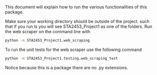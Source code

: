 This document will explain how to run the various functionalities of this package. 

Make sure your working directory should be outside of the project. such that if you run ls you will see STA2453_Project1 as one of the folders. Run the web scraper on the command line with

```bash
python -m STA2453_Project1.web_scraping
```

To run the unit tests for the web scraper use the following command

```bash
python -m STA2453_Project1.testing.web_scraping_test
```

Notice because this is a package there are no .py extensions.
